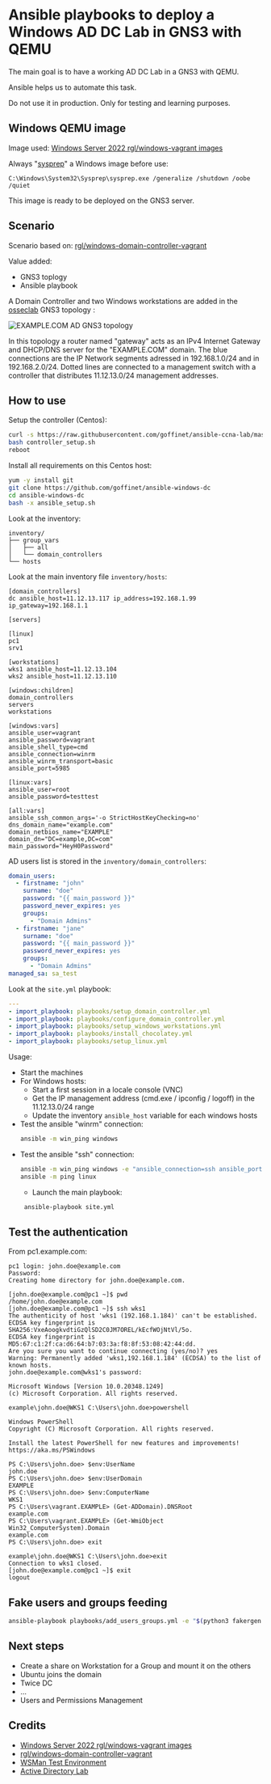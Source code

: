 # Ansible playbooks to deploy a Windows AD DC Lab in GNS3 with QEMU

The main goal is to have a working AD DC Lab in a GNS3 with QEMU.

Ansible helps us to automate this task.

Do not use it in production. Only for testing and learning purposes.

## Windows QEMU image

Image used: [Windows Server 2022 rgl/windows-vagrant images](https://github.com/rgl/windows-vagrant)

Always "[sysprep](https://en.wikipedia.org/wiki/Sysprep)" a Windows image before use:

```
C:\Windows\System32\Sysprep\sysprep.exe /generalize /shutdown /oobe /quiet
```

This image is ready to be deployed on the GNS3 server.

## Scenario

Scenario based on: [rgl/windows-domain-controller-vagrant](https://github.com/rgl/windows-domain-controller-vagrant)

Value added:

- GNS3 toplogy
- Ansible playbook

A Domain Controller and two Windows workstations are added in the [osseclab](https://github.com/goffinet/ansible-ccna-lab/blob/master/inventories/custom/osseclab/hosts) GNS3 topology :

![EXAMPLE.COM AD GNS3 topology](gns3_topology.png)

In this topology a router named "gateway" acts as an IPv4 Internet Gateway and DHCP/DNS server for the "EXAMPLE.COM" domain. The blue connections are the IP Network segments adressed in 192.168.1.0/24 and in 192.168.2.0/24. Dotted lines are connected to a management switch with a controller that distributes 11.12.13.0/24 management addresses.

## How to use

Setup the controller (Centos):

```bash
curl -s https://raw.githubusercontent.com/goffinet/ansible-ccna-lab/master/tests/setup-controller.sh -o controller_setup.sh
bash controller_setup.sh
reboot
```

Install all requirements on this Centos host:

```bash
yum -y install git
git clone https://github.com/goffinet/ansible-windows-dc
cd ansible-windows-dc
bash -x ansible_setup.sh
```

Look at the inventory:

```
inventory/
├── group_vars
│   ├── all
│   └── domain_controllers
└── hosts
```

Look at the main inventory file `inventory/hosts`:

```
[domain_controllers]
dc ansible_host=11.12.13.117 ip_address=192.168.1.99 ip_gateway=192.168.1.1

[servers]

[linux]
pc1
srv1

[workstations]
wks1 ansible_host=11.12.13.104
wks2 ansible_host=11.12.13.110

[windows:children]
domain_controllers
servers
workstations

[windows:vars]
ansible_user=vagrant
ansible_password=vagrant
ansible_shell_type=cmd
ansible_connection=winrm
ansible_winrm_transport=basic
ansible_port=5985

[linux:vars]
ansible_user=root
ansible_password=testtest

[all:vars]
ansible_ssh_common_args='-o StrictHostKeyChecking=no'
dns_domain_name="example.com"
domain_netbios_name="EXAMPLE"
domain_dn="DC=example,DC=com"
main_password="HeyH0Password"
```

AD users list is stored in the `inventory/domain_controllers`:

```yaml
domain_users:
  - firstname: "john"
    surname: "doe"
    password: "{{ main_password }}"
    password_never_expires: yes
    groups:
      - "Domain Admins"
  - firstname: "jane"
    surname: "doe"
    password: "{{ main_password }}"
    password_never_expires: yes
    groups:
      - "Domain Admins"
managed_sa: sa_test
```

Look at the `site.yml` playbook:

```yaml
---
- import_playbook: playbooks/setup_domain_controller.yml
- import_playbook: playbooks/configure_domain_controller.yml
- import_playbook: playbooks/setup_windows_workstations.yml
- import_playbook: playbooks/install_chocolatey.yml
- import_playbook: playbooks/setup_linux.yml
```

Usage:

- Start the machines
- For Windows hosts:
    - Start a first session in a locale console (VNC)
    - Get the IP management address (cmd.exe / ipconfig / logoff) in the 11.12.13.0/24 range
    - Update the inventory `ansible_host` variable for each windows hosts
- Test the ansible "winrm" connection:
  ```bash
  ansible -m win_ping windows
  ```
- Test the ansible "ssh" connection:
  ```bash
  ansible -m win_ping windows -e "ansible_connection=ssh ansible_port=22"
  ansible -m ping linux
  ```
  - Launch the main playbook:
  ```bash
   ansible-playbook site.yml
  ```

## Test the authentication

From pc1.example.com:

```
pc1 login: john.doe@example.com
Password:
Creating home directory for john.doe@example.com.

[john.doe@example.com@pc1 ~]$ pwd
/home/john.doe@example.com
[john.doe@example.com@pc1 ~]$ ssh wks1
The authenticity of host 'wks1 (192.168.1.184)' can't be established.
ECDSA key fingerprint is SHA256:VxeAoogkvdtiGzQlSD2C0JM7OREL/kEcfWOjNtVl/5o.
ECDSA key fingerprint is MD5:67:c1:2f:ca:d6:64:b7:03:3a:f8:8f:53:08:42:44:dd.
Are you sure you want to continue connecting (yes/no)? yes
Warning: Permanently added 'wks1,192.168.1.184' (ECDSA) to the list of known hosts.
john.doe@example.com@wks1's password:

Microsoft Windows [Version 10.0.20348.1249]
(c) Microsoft Corporation. All rights reserved.

example\john.doe@WKS1 C:\Users\john.doe>powershell

Windows PowerShell
Copyright (C) Microsoft Corporation. All rights reserved.

Install the latest PowerShell for new features and improvements! https://aka.ms/PSWindows

PS C:\Users\john.doe> $env:UserName
john.doe
PS C:\Users\john.doe> $env:UserDomain
EXAMPLE
PS C:\Users\john.doe> $env:ComputerName
WKS1
PS C:\Users\vagrant.EXAMPLE> (Get-ADDomain).DNSRoot
example.com
PS C:\Users\vagrant.EXAMPLE> (Get-WmiObject Win32_ComputerSystem).Domain
example.com
PS C:\Users\john.doe> exit

example\john.doe@WKS1 C:\Users\john.doe>exit
Connection to wks1 closed.
[john.doe@example.com@pc1 ~]$ exit
logout
```

## Fake users and groups feeding

```bash
ansible-playbook playbooks/add_users_groups.yml -e "$(python3 fakergen.py 1000 | jq -c -r '.')"
```

## Next steps

- Create a share on Workstation for a Group and mount it on the others
- Ubuntu joins the domain
- Twice DC
- ...
- Users and Permissions Management

## Credits

- [Windows Server 2022 rgl/windows-vagrant images](https://github.com/rgl/windows-vagrant)
- [rgl/windows-domain-controller-vagrant](https://github.com/rgl/windows-domain-controller-vagrant)
- [WSMan Test Environment](https://github.com/jborean93/wsman-environment)
- [Active Directory Lab](https://github.com/alebov/AD-lab)
